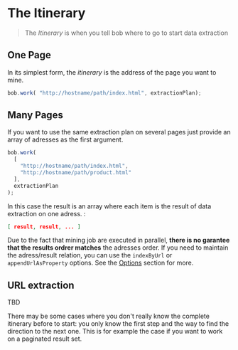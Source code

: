 

# The Itinerary

> The *Itinerary* is when you tell bob where to go to start data extraction

## One Page

In its simplest form, the *itinerary* is the address of the page you want to mine.

```js
bob.work( "http://hostname/path/index.html", extractionPlan);
```

## Many Pages

If you want to use the same extraction plan on several pages just provide an array of adresses as the first argument.

```js
bob.work(
  [
    "http://hostname/path/index.html",
    "http://hostname/path/product.html"
  ],
  extractionPlan
);
```

In this case the result is an array where each item is the result of data extraction on one adress.  :

```json
[ result, result, ... ]
```

Due to the fact that mining job are executed in parallel, **there is no garantee that the results ordrer matches** the adresses order. If you need to maintain the adress/result relation, you can use the `indexByUrl` or `appendUrlAsProperty` options. See the [Options](./options.md) section for more.

## URL extraction


TBD

There may be some cases where you don't really know the complete itinerary before to start: you only know the first step and the way to find the direction to the next one. This is for example the case if you want to work on a paginated result set.

